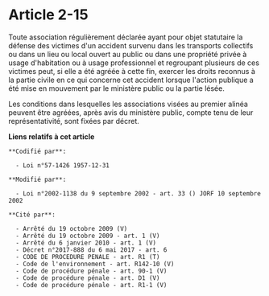 # Article 2-15

Toute association régulièrement déclarée ayant pour objet statutaire la défense des victimes d'un accident survenu dans les
transports collectifs ou dans un lieu ou local ouvert au public ou dans une propriété privée à usage d'habitation ou à usage
professionnel et regroupant plusieurs de ces victimes peut, si elle a été agréée à cette fin, exercer les droits reconnus à
la partie civile en ce qui concerne cet accident lorsque l'action publique a été mise en mouvement par le ministère public ou
la partie lésée.

Les conditions dans lesquelles les associations visées au premier alinéa peuvent être agréées, après avis du ministère
public, compte tenu de leur représentativité, sont fixées par décret.

**Liens relatifs à cet article**

	**Codifié par**:

	  - Loi n°57-1426 1957-12-31

	**Modifié par**:

	  - Loi n°2002-1138 du 9 septembre 2002 - art. 33 () JORF 10 septembre 2002

	**Cité par**:

	  - Arrêté du 19 octobre 2009 (V)
	  - Arrêté du 19 octobre 2009 - art. 1 (V)
	  - Arrêté du 6 janvier 2010 - art. 1 (V)
	  - Décret n°2017-888 du 6 mai 2017 - art. 6
	  - CODE DE PROCEDURE PENALE - art. R1 (T)
	  - Code de l'environnement - art. R142-10 (V)
	  - Code de procédure pénale - art. 90-1 (V)
	  - Code de procédure pénale - art. D1 (V)
	  - Code de procédure pénale - art. R1-1 (V)
